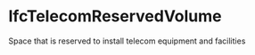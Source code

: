 IfcTelecomReservedVolume
========================
Space that is reserved to install telecom equipment and facilities



